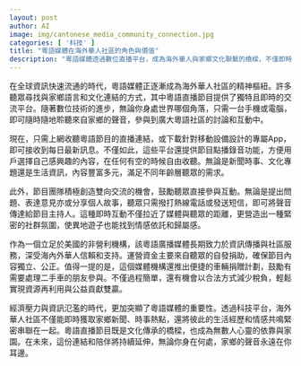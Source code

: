 ```yaml
---
layout: post
author: AI
image: img/cantonese_media_community_connection.jpg
categories: [ '科技' ]
title: "粵語媒體在海外華人社區的角色與價值"
description: "粵語媒體透過數位直播平台，成為海外華人與家鄉文化聯繫的橋樑，不僅即時傳遞資訊，還營造出強烈社群歸屬感，並結合公益計劃與社區互動，展現其在新移民時代的多元功能與獨特意義。"
---
```

在全球資訊快速流通的時代，粵語媒體正逐漸成為海外華人社區的精神樞紐。許多聽眾尋找與家鄉語言和文化連結的方式，其中粵語直播節目提供了獨特且即時的交流平台。隨著數位技術的進步，無論你身處世界哪個角落，只需一台手機或電腦，即可隨時隨地聆聽來自家鄉的聲音，參與到廣大粵語社區的討論和互動中。

現在，只需上網收聽粵語節目的直播連結，或下載針對移動設備設計的專屬App，即可接收到每日最新訊息。不僅如此，這些平台還提供節目點播錄音功能，方便用戶選擇自己感興趣的內容，在任何有空的時候自由收聽。無論是新聞時事、文化專題還是生活資訊，內容豐富多元，滿足不同年齡層聽眾的需求。

此外，節目團隊積極創造雙向交流的機會，鼓勵聽眾直接參與互動。無論是提出問題、表達意見亦或分享個人故事，聽眾只需撥打熱線電話或發送短信，即可將聲音傳達給節目主持人。這種即時互動不僅拉近了媒體與聽眾的距離，更營造出一種緊密的社群氛圍，使異地遊子也能找到情感依託和歸屬感。

作為一個立足於美國的非營利機構，該粵語廣播媒體長期致力於資訊傳播與社區服務，深受海內外華人信賴和支持。運營資金主要來自聽眾的自發捐助，確保節目內容獨立、公正。值得一提的是，這個媒體機構還推出便捷的車輛捐贈計劃，鼓勵有需要處理二手車的朋友參與。不僅過程簡單，還有機會以合法方式減少稅負，輕鬆實現資源再利用與公益貢獻雙贏。

經濟壓力與資訊氾濫的時代，更加突顯了粵語媒體的重要性。透過科技平台，海外華人社區不僅能即時獲取家鄉新聞、時事熱點，還將彼此的生活經歷和情感共鳴緊密串聯在一起。粵語直播節目既是文化傳承的橋樑，也成為無數人心靈的依靠與家園。在未來，這份連結和陪伴將持續延伸，無論你身在何處，家鄉的聲音永遠在你耳邊。